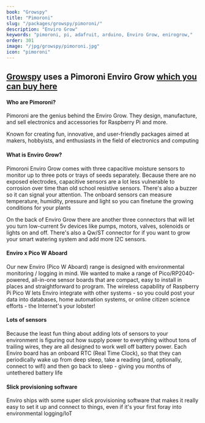 ```yaml
---
book: "Growspy"
title: "Pimoroni"
slug: "/packages/growspy/pimoroni/"
description: "Enviro Grow"
keywords: "pimoroni, pi, adafruit, arduino, Enviro Grow, enirogrow,"
order: 301
image: "/jpg/growspy/pimoroni.jpg"
icon: "pimoroni"
---
```

## [Growspy](https://growspy.app) uses a Pimoroni Enviro Grow [which you can buy here](https://shop.pimoroni.com/packages/enviro-grow?variant=40055904305235)

#### Who are Pimoroni?
Pimoroni are the genius behind the Enviro Grow. They design, manufacture, and sell electronics and accessories for Raspberry Pi and more. 

Known for creating fun, innovative, and user-friendly packages aimed at makers, hobbyists, and enthusiasts in the field of electronics and computing

#### What is Enviro Grow?

Pimoroni Enviro Grow comes with three capacitive moisture sensors to monitor up to three pots or trays of seeds separately. Because there are no exposed electrodes, capacitive sensors are a lot less vulnerable to corrosion over time than old school resistive sensors. There's also a buzzer so it can signal your attention. The onboard sensors can measure temperature, humidity, pressure and light so you can finetune the growing conditions for your plants

On the back of Enviro Grow there are another three connectors that will let you turn low-current 5v devices like pumps, motors, valves, solenoids or lights on and off. There's also a Qw/ST connector for if you want to grow your smart watering system and add more I2C sensors.

#### Enviro x Pico W Aboard

Our new Enviro (Pico W Aboard) range is designed with environmental monitoring / logging in mind. We wanted to make a range of Pico/RP2040-powered, all-in-one sensor boards that are compact, easy to install in places and straightforward to program. The wireless capability of Raspberry Pi Pico W lets Enviro integrate with other systems - so you could post your data into databases, home automation systems, or online citizen science efforts - the Internet's your lobster!

#### Lots of sensors

Because the least fun thing about adding lots of sensors to your environment is figuring out how supply power to everything without tons of trailing wires, they are all designed to work well off battery power.  Each Enviro board has an onboard RTC (Real Time Clock), so that they can periodically wake up from deep sleep, take a reading (and, optionally, connect to wifi) and then go back to sleep - giving you months of untethered battery life

#### Slick provisioning software

Enviro ships with some super slick provisioning software that makes it really easy to set it up and connect to things, even if it's your first foray into environmental logging/IoT

